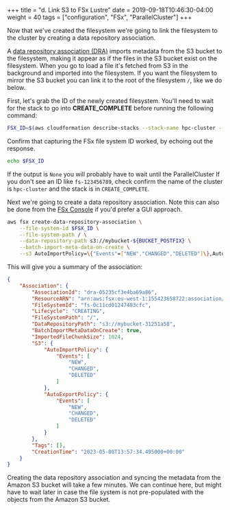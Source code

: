 +++
title = "d. Link S3 to FSx Lustre"
date = 2019-09-18T10:46:30-04:00
weight = 40
tags = ["configuration", "FSx", "ParallelCluster"]
+++

Now that we've created the filesystem we're going to link the filesystem to the cluster by creating a data repository association.

A [data repository association (DRA)](https://docs.aws.amazon.com/fsx/latest/LustreGuide/create-dra-linked-data-repo.html) imports metadata from the S3 bucket to the filesystem, making it appear as if the files in the S3 bucket exist on the filesystem. When you go to load a file it's fetched from S3 in the background and imported into the filesystem. If you want the filesystem to mirror the S3 bucket you can link it to the root of the filesystem `/`, like we do below.

First, let's grab the ID of the newly created filesystem. You'll need to wait for the stack to go into **CREATE_COMPLETE** before running the following command:

```bash
FSX_ID=$(aws cloudformation describe-stacks --stack-name hpc-cluster --query "Stacks[0].Outputs[?OutputKey=='FSXIds'].OutputValue" --output text)
```

Confirm that capturing the FSx file system ID worked, by echoing out the response.

```bash
echo $FSX_ID
```

If the output is `None` you will probably have to wait until the ParallelCluster 
If you don't see an ID like `fs-123456789`, check confirm the name of the cluster is `hpc-cluster` and the stack is in `CREATE_COMPLETE`.

Next we're going to create a data repository association. Note this can also be done from the [FSx Console](https://eu-west-1.console.aws.amazon.com/fsx/home?region=eu-west-1#file-systems) if you'd prefer a GUI approach.

```bash
aws fsx create-data-repository-association \
    --file-system-id $FSX_ID \
    --file-system-path / \
    --data-repository-path s3://mybucket-${BUCKET_POSTFIX} \
    --batch-import-meta-data-on-create \
    --s3 AutoImportPolicy=\{"Events"=["NEW","CHANGED","DELETED"]\},AutoExportPolicy=\{"Events"=["NEW","CHANGED","DELETED"]\}
```

This will give you a summary of the association:

```json
{
    "Association": {
        "AssociationId": "dra-05235cf3e4ba69a86",
        "ResourceARN": "arn:aws:fsx:eu-west-1:155423658722:association/fs-0c11cd01247483cfc/dra-05235cf3e4ba69a86",
        "FileSystemId": "fs-0c11cd01247483cfc",
        "Lifecycle": "CREATING",
        "FileSystemPath": "/",
        "DataRepositoryPath": "s3://mybucket-31251a58",
        "BatchImportMetaDataOnCreate": true,
        "ImportedFileChunkSize": 1024,
        "S3": {
            "AutoImportPolicy": {
                "Events": [
                    "NEW",
                    "CHANGED",
                    "DELETED"
                ]
            },
            "AutoExportPolicy": {
                "Events": [
                    "NEW",
                    "CHANGED",
                    "DELETED"
                ]
            }
        },
        "Tags": [],
        "CreationTime": "2023-05-08T13:57:34.495000+00:00"
    }
}
```

Creating the data repository association and syncing the metadata from the Amazon S3 bucket will take a few minutes. We can continue here, but might have to wait later in case the file system is not pre-populated with the objects from the Amazon S3 bucket.
